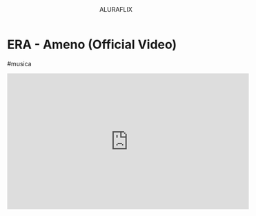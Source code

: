 <body>

<header>ALURAFLIX</header>



<H1>ERA - Ameno (Official Video)</H1>


<P>#musica</P>

<iframe width="560" height="315" src="https://www.youtube.com/embed/onjPLuZp6hY?si=ByeAySzzj1M-GQ5X" title="YouTube video player" frameborder="0" allow="accelerometer; autoplay; clipboard-write; encrypted-media; gyroscope; picture-in-picture; web-share" referrerpolicy="strict-origin-when-cross-origin" allowfullscreen></iframe>

</body>
